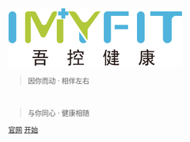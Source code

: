 <!-- _coverpage.md -->

![logo](imyfit.png)

> 因你而动 · 相伴左右
<br>

> 与你同心 · 健康相随

[官网](https://www.imyfit.com/)
[开始](#终端Cat1&NB-IoT接口)


